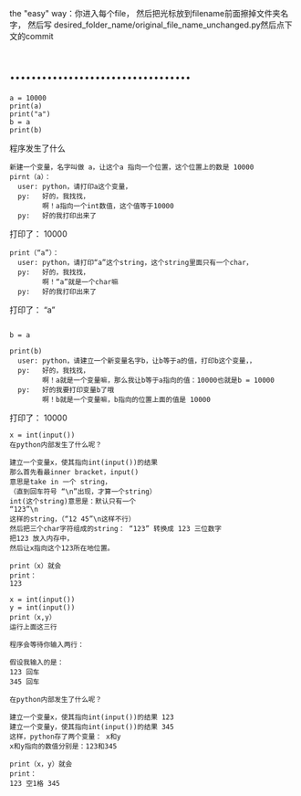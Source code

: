 the "easy" way：你进入每个file，
然后把光标放到filename前面擦掉文件夹名字，
然后写 desired_folder_name/original_file_name_unchanged.py然后点下文的commit


..................................
========================
```
a = 10000
print(a)
print("a")
b = a
print(b)
```
程序发生了什么
```
新建一个变量，名字叫做 a，让这个a 指向一个位置，这个位置上的数是 10000
pirnt（a）：
  user: python，请打印a这个变量，
  py:   好的，我找找，
        啊！a指向一个int数值，这个值等于10000
  py:   好的我打印出来了
```

打印了：
 10000
 
```
print（“a”）：
  user: python，请打印“a”这个string，这个string里面只有一个char，
  py:   好的，我找找，
        啊！“a”就是一个char嘛
  py:   好的我打印出来了
```

打印了：
 “a”

 
 
```

b = a

print(b)
  user: python，请建立一个新变量名字b，让b等于a的值，打印b这个变量，，
  py:   好的，我找找，
        啊！a就是一个变量嘛，那么我让b等于a指向的值：10000也就是b = 10000
  py:   好的我要打印变量b了哦
        啊！b就是一个变量嘛，b指向的位置上面的值是 10000
```

打印了：
 10000

  
 ```
 x = int(input())
 在python内部发生了什么呢？
 
 建立一个变量x，使其指向int(input())的结果
 那么首先看最inner bracket，input()
 意思是take in 一个 string，
 （直到回车符号 “\n”出现，才算一个string）
 int(这个string)意思是：默认只有一个
 “123”\n
 这样的string，（“12 45”\n这样不行）
 然后把三个char字符组成的string： “123” 转换成 123 三位数字
把123 放入内存中，
然后让x指向这个123所在地位置。

print（x）就会
print：
123
 ```


 
 ```
 x = int(input())
 y = int(input())
 print（x,y）
 运行上面这三行
 
 程序会等待你输入两行：
 
 假设我输入的是：
 123 回车
 345 回车
 
 在python内部发生了什么呢？
 
 建立一个变量x，使其指向int(input())的结果 123
 建立一个变量y，使其指向int(input())的结果 345
 这样，python存了两个变量： x和y
 x和y指向的数值分别是：123和345
 
print（x，y）就会
print：
123 空1格 345
 
 
 
 
 ```
